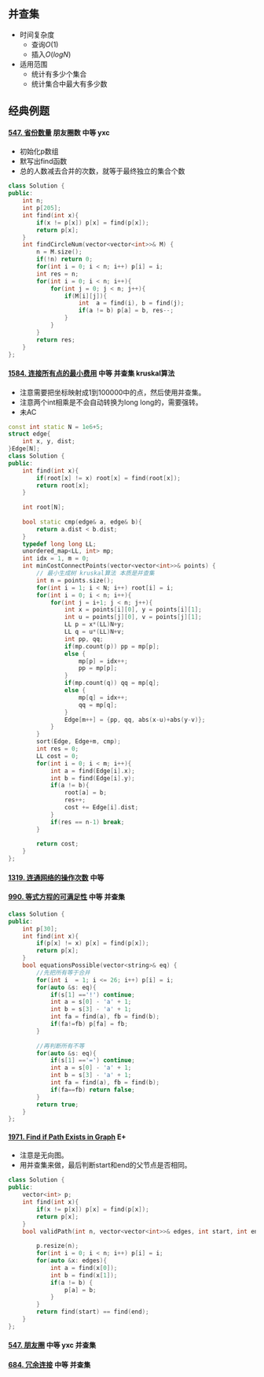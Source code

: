 ## 并查集

-   时间复杂度
    -   查询$O(1)$
    -   插入$O(logN)$
-   适用范围
    -   统计有多少个集合
    -   统计集合中最大有多少数

## 经典例题

#### [547. 省份数量](https://leetcode-cn.com/problems/number-of-provinces/) 朋友圈数 中等 yxc

-   初始化p数组
-   默写出find函数
-   总的人数减去合并的次数，就等于最终独立的集合个数

```cpp
class Solution {
public:
    int n;
    int p[205];
    int find(int x){
        if(x != p[x]) p[x] = find(p[x]);
        return p[x];
    }
    int findCircleNum(vector<vector<int>>& M) {
        n = M.size();
        if(!n) return 0;
        for(int i = 0; i < n; i++) p[i] = i;
        int res = n;
        for(int i = 0; i < n; i++){
            for(int j = 0; j < n; j++){
                if(M[i][j]){
                    int  a = find(i), b = find(j);
                    if(a != b) p[a] = b, res--;
                }
            }
        }
        return res;
    }
};
```

#### [1584. 连接所有点的最小费用](https://leetcode-cn.com/problems/min-cost-to-connect-all-points/) 中等 并查集 kruskal算法

-   注意需要把坐标映射成1到100000中的点，然后使用并查集。
-   注意两个int相乘是不会自动转换为long long的，需要强转。
-   未AC

```cpp
const int static N = 1e6+5;
struct edge{
    int x, y, dist;
}Edge[N];
class Solution {
public:
    int find(int x){
        if(root[x] != x) root[x] = find(root[x]);
        return root[x];
    }
    
    int root[N];
    
    bool static cmp(edge& a, edge& b){
        return a.dist < b.dist;
    }
    typedef long long LL;
    unordered_map<LL, int> mp;
    int idx = 1, m = 0;
    int minCostConnectPoints(vector<vector<int>>& points) {
        // 最小生成树 kruskal算法 本质是并查集
        int n = points.size();
        for(int i = 1; i < N; i++) root[i] = i;
        for(int i = 0; i < n; i++){
            for(int j = i+1; j < n; j++){
                int x = points[i][0], y = points[i][1];
                int u = points[j][0], v = points[j][1];
                LL p = x*(LL)N+y;
                LL q = u*(LL)N+v;
                int pp, qq;
                if(mp.count(p)) pp = mp[p];
                else {
                    mp[p] = idx++;
                    pp = mp[p];
                }
                if(mp.count(q)) qq = mp[q];
                else {
                    mp[q] = idx++;
                    qq = mp[q];
                }
                Edge[m++] = {pp, qq, abs(x-u)+abs(y-v)};
            }
        }
        sort(Edge, Edge+m, cmp);
        int res = 0;
        LL cost = 0;
        for(int i = 0; i < m; i++){
            int a = find(Edge[i].x);
            int b = find(Edge[i].y);
            if(a != b){
                root[a] = b;
                res++;
                cost += Edge[i].dist;
            }
            if(res == n-1) break;
        }
        
        return cost;
    }
};
```

#### [1319. 连通网络的操作次数](https://leetcode-cn.com/problems/number-of-operations-to-make-network-connected/) 中等 

#### [990. 等式方程的可满足性](https://leetcode-cn.com/problems/satisfiability-of-equality-equations/) 中等 并查集

```cpp
class Solution {
public:
    int p[30];
    int find(int x){
        if(p[x] != x) p[x] = find(p[x]);
        return p[x];
    }
    bool equationsPossible(vector<string>& eq) {
        //先把所有等于合并
        for(int i  = 1; i <= 26; i++) p[i] = i;
        for(auto &s: eq){
            if(s[1] =='!') continue;
            int a = s[0] - 'a' + 1;
            int b = s[3] - 'a' + 1;
            int fa = find(a), fb = find(b);
            if(fa!=fb) p[fa] = fb;
        }
        
        //再判断所有不等
        for(auto &s: eq){
            if(s[1] =='=') continue;
            int a = s[0] - 'a' + 1;
            int b = s[3] - 'a' + 1;
            int fa = find(a), fb = find(b);
            if(fa==fb) return false;
        }
        return true;
    }
};
```

#### [1971. Find if Path Exists in Graph](https://leetcode-cn.com/problems/find-if-path-exists-in-graph/) E+

-   注意是无向图。
-   用并查集来做，最后判断start和end的父节点是否相同。

```cpp
class Solution {
public:
    vector<int> p;
    int find(int x){
        if(x != p[x]) p[x] = find(p[x]);
        return p[x];
    }
    bool validPath(int n, vector<vector<int>>& edges, int start, int end) {
        
        p.resize(n);
        for(int i = 0; i < n; i++) p[i] = i;
        for(auto &x: edges){
            int a = find(x[0]);
            int b = find(x[1]);
            if(a != b) {
                p[a] = b; 
            }
        }
        return find(start) == find(end);
    }
};
```

#### [547. 朋友圈](https://leetcode-cn.com/problems/friend-circles/) 中等 yxc 并查集

#### [684. 冗余连接](https://leetcode-cn.com/problems/redundant-connection/) 中等 并查集

